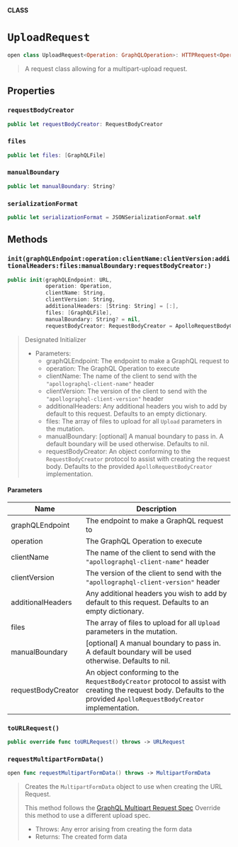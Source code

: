 **CLASS**

# `UploadRequest`

```swift
open class UploadRequest<Operation: GraphQLOperation>: HTTPRequest<Operation>
```

> A request class allowing for a multipart-upload request.

## Properties
### `requestBodyCreator`

```swift
public let requestBodyCreator: RequestBodyCreator
```

### `files`

```swift
public let files: [GraphQLFile]
```

### `manualBoundary`

```swift
public let manualBoundary: String?
```

### `serializationFormat`

```swift
public let serializationFormat = JSONSerializationFormat.self
```

## Methods
### `init(graphQLEndpoint:operation:clientName:clientVersion:additionalHeaders:files:manualBoundary:requestBodyCreator:)`

```swift
public init(graphQLEndpoint: URL,
            operation: Operation,
            clientName: String,
            clientVersion: String,
            additionalHeaders: [String: String] = [:],
            files: [GraphQLFile],
            manualBoundary: String? = nil,
            requestBodyCreator: RequestBodyCreator = ApolloRequestBodyCreator())
```

> Designated Initializer
>
> - Parameters:
>   - graphQLEndpoint: The endpoint to make a GraphQL request to
>   - operation: The GraphQL Operation to execute
>   - clientName: The name of the client to send with the `"apollographql-client-name"` header
>   - clientVersion:  The version of the client to send with the `"apollographql-client-version"` header
>   - additionalHeaders: Any additional headers you wish to add by default to this request. Defaults to an empty dictionary.
>   - files: The array of files to upload for all `Upload` parameters in the mutation.
>   - manualBoundary: [optional] A manual boundary to pass in. A default boundary will be used otherwise. Defaults to nil.
>   - requestBodyCreator: An object conforming to the `RequestBodyCreator` protocol to assist with creating the request body. Defaults to the provided `ApolloRequestBodyCreator` implementation.

#### Parameters

| Name | Description |
| ---- | ----------- |
| graphQLEndpoint | The endpoint to make a GraphQL request to |
| operation | The GraphQL Operation to execute |
| clientName | The name of the client to send with the `"apollographql-client-name"` header |
| clientVersion | The version of the client to send with the `"apollographql-client-version"` header |
| additionalHeaders | Any additional headers you wish to add by default to this request. Defaults to an empty dictionary. |
| files | The array of files to upload for all `Upload` parameters in the mutation. |
| manualBoundary | [optional] A manual boundary to pass in. A default boundary will be used otherwise. Defaults to nil. |
| requestBodyCreator | An object conforming to the `RequestBodyCreator` protocol to assist with creating the request body. Defaults to the provided `ApolloRequestBodyCreator` implementation. |

### `toURLRequest()`

```swift
public override func toURLRequest() throws -> URLRequest
```

### `requestMultipartFormData()`

```swift
open func requestMultipartFormData() throws -> MultipartFormData
```

> Creates the `MultipartFormData` object to use when creating the URL Request.
>
> This method follows the [GraphQL Multipart Request Spec](https://github.com/jaydenseric/graphql-multipart-request-spec) Override this method to use a different upload spec.
>
> - Throws: Any error arising from creating the form data
> - Returns: The created form data
